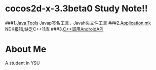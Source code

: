 cocos2d-x-3.3beta0 Study Note!!
=====
###1.[Java Tools](Java.md) Javap签名工具，Javah头文件工具
###2.[Application.mk](Application.mk) NDK报错,缺乏C++11库
###3.[C++调用AndroidAPI](CxxAndroidAPI.md)

About Me
=================
A student in YSU

